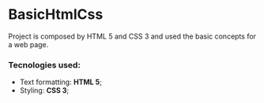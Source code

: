 # BasicHtmlCss
Project is composed by HTML 5 and CSS 3 and used the basic concepts for a web page. 

### Tecnologies used:
* Text formatting: **HTML 5**;
* Styling: **CSS 3**;
